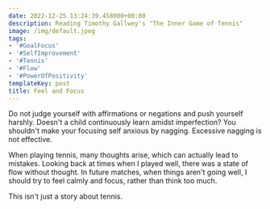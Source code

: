 ```yaml
---
date: 2022-12-25 13:24:39.458000+00:00
description: Reading Timothy Gallwey's "The Inner Game of Tennis"
image: /img/default.jpeg
tags:
- '#GoalFocus'
- '#SelfImprovement'
- '#Tennis'
- '#Flow'
- '#PowerOfPositivity'
templateKey: post
title: Feel and Focus
---
```


Do not judge yourself with affirmations or negations and push yourself harshly. Doesn't a child continuously learn amidst imperfection? You shouldn't make your focusing self anxious by nagging. Excessive nagging is not effective.

When playing tennis, many thoughts arise, which can actually lead to mistakes. Looking back at times when I played well, there was a state of flow without thought. In future matches, when things aren't going well, I should try to feel calmly and focus, rather than think too much.

This isn't just a story about tennis.